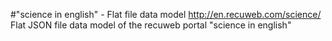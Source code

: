 #"science in english" - Flat file data model
http://en.recuweb.com/science/
Flat JSON file data model of the recuweb portal "science in english"
